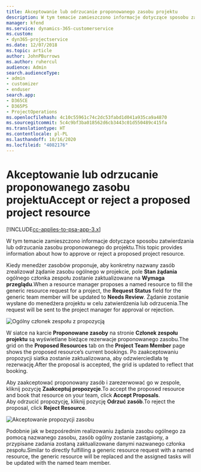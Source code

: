 ```yaml
---
title: Akceptowanie lub odrzucanie proponowanego zasobu projektu
description: W tym temacie zamieszczono informacje dotyczące sposobu zatwierdzania lub odrzucania zasobu proponowanego do projektu.
manager: kfend
ms.service: dynamics-365-customerservice
ms.custom:
- dyn365-projectservice
ms.date: 12/07/2018
ms.topic: article
author: JohnPBurrows
ms.author: ruhercul
audience: Admin
search.audienceType:
- admin
- customizer
- enduser
search.app:
- D365CE
- D365PS
- ProjectOperations
ms.openlocfilehash: 4c10c55961c74c2dc53fabd1d041a935ca9a4870
ms.sourcegitcommit: 5c4c9bf3ba018562d6cb3443c01d550489c415fa
ms.translationtype: HT
ms.contentlocale: pl-PL
ms.lasthandoff: 10/16/2020
ms.locfileid: "4082176"
---
```

# <a name="accept-or-reject-a-proposed-project-resource"></a><span data-ttu-id="dc327-103">Akceptowanie lub odrzucanie proponowanego zasobu projektu</span><span class="sxs-lookup"><span data-stu-id="dc327-103">Accept or reject a proposed project resource</span></span>

[!INCLUDE[cc-applies-to-psa-app-3.x](../includes/cc-applies-to-psa-app-3x.md)]

<span data-ttu-id="dc327-104">W tym temacie zamieszczono informacje dotyczące sposobu zatwierdzania lub odrzucania zasobu proponowanego do projektu.</span><span class="sxs-lookup"><span data-stu-id="dc327-104">This topic provides information about how to approve or reject a proposed project resource.</span></span>

<span data-ttu-id="dc327-105">Kiedy menedżer zasobów proponuje, aby konkretny nazwany zasób zrealizował żądanie zasobu ogólnego w projekcie, pole **Stan żądania** ogólnego członka zespołu zostanie zaktualizowane na **Wymaga przeglądu**.</span><span class="sxs-lookup"><span data-stu-id="dc327-105">When a resource manager proposes a named resource to fill the generic resource request for a project, the **Request Status** field for the generic team member will be updated to **Needs Review**.</span></span> <span data-ttu-id="dc327-106">Żądanie zostanie wysłane do menedżera projektu w celu zatwierdzenia lub odrzucenia.</span><span class="sxs-lookup"><span data-stu-id="dc327-106">The request will be sent to the project manager for approval or rejection.</span></span>

![Ogólny członek zespołu z propozycją](media/RM-how-to-19.png)

<span data-ttu-id="dc327-108">W siatce na karcie **Proponowane zasoby** na stronie **Członek zespołu projektu** są wyświetlane bieżące rezerwacje proponowanego zasobu.</span><span class="sxs-lookup"><span data-stu-id="dc327-108">The grid on the **Proposed Resources** tab on the **Project Team Member** page shows the proposed resource’s current bookings.</span></span> <span data-ttu-id="dc327-109">Po zaakceptowaniu propozycji siatka zostanie zaktualizowana, aby odzwierciedlała tę rezerwację.</span><span class="sxs-lookup"><span data-stu-id="dc327-109">After the proposal is accepted, the grid is updated to reflect that booking.</span></span> 

<span data-ttu-id="dc327-110">Aby zaakceptować proponowany zasób i zarezerwować go w zespole, kliknij pozycję **Zaakceptuj propozycje**.</span><span class="sxs-lookup"><span data-stu-id="dc327-110">To accept the proposed resource and book that resource on your team, click **Accept Proposals**.</span></span>  
<span data-ttu-id="dc327-111">Aby odrzucić propozycję, kliknij pozycję **Odrzuć zasób**.</span><span class="sxs-lookup"><span data-stu-id="dc327-111">To reject the proposal, click **Reject Resource**.</span></span>

![Akceptowanie propozycji zasobu](media/RM-how-to-20.png) 

<span data-ttu-id="dc327-113">Podobnie jak w bezpośrednim realizowaniu żądania zasobu ogólnego za pomocą nazwanego zasobu, zasób ogólny zostanie zastąpiony, a przypisane zadania zostaną zaktualizowane danymi nazwanego członka zespołu.</span><span class="sxs-lookup"><span data-stu-id="dc327-113">Similar to directly fulfilling a generic resource request with a named resource, the generic resource will be replaced and the assigned tasks will be updated with the named team member.</span></span>
